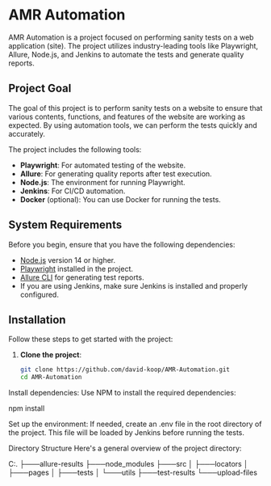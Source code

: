 # AMR Automation

AMR Automation is a project focused on performing sanity tests on a web application (site). The project utilizes industry-leading tools like Playwright, Allure, Node.js, and Jenkins to automate the tests and generate quality reports.

## Project Goal

The goal of this project is to perform sanity tests on a website to ensure that various contents, functions, and features of the website are working as expected. By using automation tools, we can perform the tests quickly and accurately.

The project includes the following tools:
- **Playwright**: For automated testing of the website.
- **Allure**: For generating quality reports after test execution.
- **Node.js**: The environment for running Playwright.
- **Jenkins**: For CI/CD automation.
- **Docker** (optional): You can use Docker for running the tests.

## System Requirements

Before you begin, ensure that you have the following dependencies:
- [Node.js](https://nodejs.org/) version 14 or higher.
- [Playwright](https://playwright.dev/) installed in the project.
- [Allure CLI](https://allure.qatools.ru/) for generating test reports.
- If you are using Jenkins, make sure Jenkins is installed and properly configured.

## Installation

Follow these steps to get started with the project:

1. **Clone the project**:
   ```bash
   git clone https://github.com/david-koop/AMR-Automation.git
   cd AMR-Automation

Install dependencies: Use NPM to install the required dependencies:

npm install

Set up the environment: If needed, create an .env file in the root directory of the project. This file will be loaded by Jenkins before running the tests.

Directory Structure
Here's a general overview of the project directory:

C:.
├───allure-results
├───node_modules
├───src
│   ├───locators
│   ├───pages
│   ├───tests
│   └───utils
├───test-results
└───upload-files
